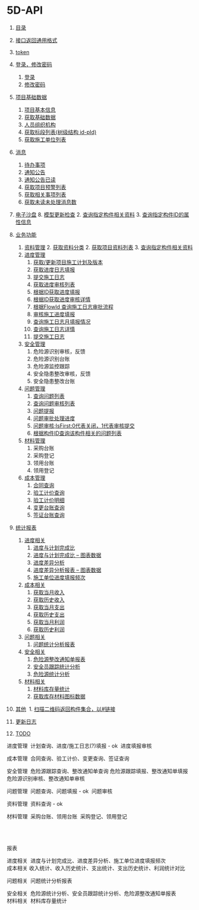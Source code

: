 # 5D-API



1. [目录](README.md)
2. [接口返回通用格式](api/接口返回通用格式.md)
3. [token](api/token.md)
4. [登录，修改密码](api/login/README.md)
    1. [登录](api/login/login.md)
    1. [修改密码](api/login/changePwd.md)
5. [项目基础数据](api/project/README.md)
    1. [项目基本信息](api/project/getProjectInfo.md)
    1. [获取基础数据](api/project/getBaseData.md)
    1. [人员组织机构](api/project/getOrganizatioNew.md)
    1. [获取标段列表(树级结构 id-pId)](api/project/getSectionList.md)
    1. [获取施工单位列表](api/project/getConstUnitList.md)
6. [消息](api/message/README.md)
    1. [待办事项](api/message/getTODOs.md)
    1. [通知公告](api/message/getNotices.md)
    1. [通知公告已读](api/message/updateNotice.md)
    1. [获取项目预警列表](api/message/GetWarnings.md)
    1. [获取相关事项列表](api/message/GetRelevants.md)
    1. [获取未读未处理消息数](api/message/GetMessageNum.md)
7. [电子沙盘](api/bim/README.md)
      8. [模型更新检查](api/bim/checkModels.md)
      2. [查询指定构件相关资料](api/business/DocumentMng/ModelFileList.md)
      3. [查询指定构件ID的属性信息](api/bim/ModelGuidData.md)
8. [业务功能](api/business/README.md)
      1. [资料管理](api/business/DocumentMng/README.md)
         2. [获取资料分类](api/business/DocumentMng/ProjectFileTree.md)
         2. [获取项目资料列表](api/business/DocumentMng/ProjectFileList.md)
         3. [查询指定构件相关资料](api/business/DocumentMng/ModelFileList.md)
      2. [进度管理](api/business/Progress/README.md)
         1. [获取/更新项目施工计划及版本](api/business/Progress/getPlanAndVersion.md)
         1. [获取进度日志填报](api/business/Progress/getPlanProgressInfo.md)
         2. [提交施工日志](api/business/Progress/setPlanSubmitHistory.md)
         3. [获取进度审核列表](api/business/Progress/GetPlanApplData.md)
         4. [根据ID获取进度填报](api/business/Progress/getPlanLogById.md)
         5. [根据ID获取进度审核详情](api/business/Progress/getProgressVerifyLogById.md)
         6. [根据FlowId 查询施工日志审批流程](api/business/Progress/getFlowInfoLogByLogID.md)
         8. [审核施工进度填报](api/business/Progress/auditingPlanLog.md)
         1. [查询施工日志月填报情况](api/business/Progress/GetConstructMonthLogStatus.md)
         2. [查询施工日志详情](api/business/Progress/GetConstructMonthLogInfo.md)
         3. [提交施工日志](api/business/Progress/submitConstructMonthLog.md)
      3. [安全管理](api/business/SafeWork/README.md)
         1. 危险源识别审核，反馈
         2. 危险源识别台账
         3. 危险源监控跟踪
         4. 安全隐患整改审核，反馈
         5. 安全隐患整改台账
      4. [问题管理](api/business/Problem/README.md)
         1. [查询问题列表](api/business/Problem/getQualityQuesList.md)
         2. [查询问题审核列表](api/business/Problem/getQualityQuesApplList.md)
         3. [问题提报](api/business/Problem/setQualityQuest.md)
         4. [问题审批处理进度](api/business/Problem/getQualityCheckProcess.md)
         5. [问题审核;IsFirst:0代表关闭，1代表审核提交](api/business/Problem/auditingQualityQues.md)
         6. [根据构件ID查询该构件相关的问题列表](api/business/Problem/GetProblemsByGuid.md)
      5. [材料管理](api/business/MaterialMng/README.md) 
         1. 采购台账
         2. 采购登记
         3. 领用台账   
         4. 领用登记
      6. [成本管理](api/business/CostMng/README.md)
         1. [合同查询](api/business/CostMng/GetContracts.md)
         2. [验工计价查询](api/business/CostMng/GetInspectionPriceList.md)
         3. [ 验工计价明细](api/business/CostMng/GetInspectionPriceContentList.md)
         4. [变更台账查询](api/business/CostMng/GetChangeBook.md)
         5. [签证台账查询](api/business/CostMng/GetVisaStandingBookList.md)

9. [统计报表](api/chart/README.md)
      1. [进度相关](api/chart/Progress/README.md)
            1. [进度与计划完成比](api/chart/Progress/GetScheduleCompletionRatio.md)
            2. [进度与计划完成比 – 图表数据](api/chart/Progress/GetScheduleCompletionRatioCharts.md)
            3. [进度差异分析](api/chart/Progress/GetScheduleVarianceAnalysis.md)
            4. [进度差异分析报表 – 图表数据](api/chart/Progress/GetScheduleVarianceAnalysisCharts.md)
            5. [施工单位进度填报频次](api/chart/Progress/GetUnitFrequencyOfFilling.md)
      2. [成本相关](api/chart/Cost/README.md)
            1. [获取当月收入](api/chart/Cost/GetIncomeStatistics.md)
            2. [获取历史收入](api/chart/Cost/GetIncomeHistory.md)
            3. [获取当月支出](api/chart/Cost/GetExpenditureStatistics.md)
            4. [获取历史支出](api/chart/Cost/GetExpenditureHistory.md)
            5. [获取当月利润](api/chart/Cost/GetProfitStatistics.md)
            6. [获取历史利润](api/chart/Cost/GetProfitHistory.md)
      3. [问题相关](api/chart/Problem/README.md)
            1. [问题统计分析报表](api/chart/Problem/GetStatisticalAnalysisReport.md)
      4. [安全相关](api/chart/Safework/README.md)
            1. [危险源整改通知单报表](api/chart/Safework/GetRiskSourceRectificationNotice.md)
            2. [安全员跟踪统计分析](api/chart/Safework/GetTrackingStatisticalOfSecurityPersonnel.md)
            3. [危险源统计分析](api/chart/Safework/GetStatisticalAnalysisOfHazardSources.md)
      5. [材料相关](api/chart/Material/README.md)
            1. [材料库存量统计](api/chart/Material/GetMaterialIinventoryStatistics.md)
            2. [获取库存材料图标数据](api/chart/Material/GetMaterialStockRecord.md)
10. [其他](api/other/README.md)
      ​    1. [扫描二维码返回构件集合，以#链接](api/other/GetActorIDsByQrNumber.md)

11. [更新日志](log.md)

12. [TODO](TODO.md)



进度管理
​    计划查询、进度/施工日志(?)填报  - ok
​	进度填报审核

成本管理
​    合同查询、验工计价、变更查询、签证查询

安全管理
​	危险源跟踪查询、整改通知单查询
​	危险源跟踪填报、整改通知单填报
​	危险源识别审核、整改通知单审核

问题管理
​    问题查询、问题填报 - ok
​	问题审核

资料管理
​	资料查询 - ok

材料管理 
​	采购台账、领用台账
​	采购登记、领用登记
​	
​	


​	
​	
报表

进度相关
​	进度与计划完成比、进度差异分析、施工单位进度填报频次
​	
成本相关
​	收入统计、收入历史统计、支出统计、支出历史统计、利润统计对比

问题相关
​	问题统计分析报表

安全相关
​	危险源统计分析、安全员跟踪统计分析、危险源整改通知单报表
​	
材料相关
​	材料库存量统计